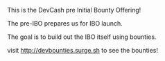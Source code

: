 This is the DevCash pre Initial Bounty Offering!

The pre-IBO prepares us for IBO launch.

The goal is to build out the IBO itself using bounties.

visit http://devbounties.surge.sh to see the bounties!
